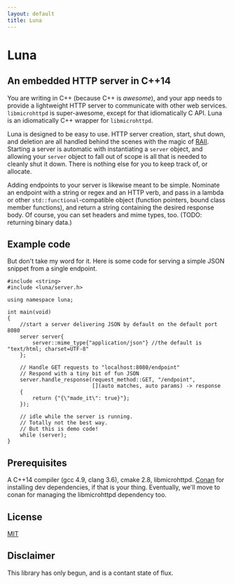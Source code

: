 ```yaml
---
layout: default
title: Luna
---
```


# Luna

## An embedded HTTP server in C++14

You are writing in C++ (because C++ is _awesome_), and your app needs to provide a lightweight HTTP server to communicate with other web services. `libmicrohttpd` is super-awesome, except for that idiomatically C API. Luna is an idiomatically C++ wrapper for `libmicrohttpd`.

Luna is designed to be easy to use. HTTP server creation, start, shut down, and deletion are all handled behind the scenes with the magic of [RAII](https://en.wikipedia.org/wiki/Resource_Acquisition_Is_Initialization). Starting a server is automatic with instantiating a `server` object, and allowing your `server` object to fall out of scope is all that is needed to cleanly shut it down. There is nothing else for you to keep track of, or allocate.

Adding endpoints to your server is likewise meant to be simple. Nominate an endpoint with a string or regex and an HTTP verb, and pass in a lambda or other `std::functional`-compatible object (function pointers, bound class member functions), and return a string containing the desired response body. Of course, you can set headers and mime types, too. (TODO: returning binary data.)

## Example code

But don't take my word for it. Here is some code for serving a simple JSON snippet from a single endpoint.

    #include <string>
    #include <luna/server.h>

    using namespace luna;

    int main(void)
    {
        //start a server delivering JSON by default on the default port 8080
        server server{
            server::mime_type{"application/json"} //the default is "text/html; charset=UTF-8"
        };

        // Handle GET requests to "localhost:8080/endpoint"
        // Respond with a tiny bit of fun JSON
        server.handle_response(request_method::GET, "/endpoint",
                               [](auto matches, auto params) -> response
        {
            return {"{\"made_it\": true}"};
        });

        // idle while the server is running.
        // Totally not the best way.
        // But this is demo code!
        while (server);
    }

## Prerequisites

A C++14 compiler (gcc 4.9, clang 3.6), cmake 2.8, libmicrohttpd. [Conan](https://www.conan.io) for installing dev dependencies, if that is your thing. Eventually, we'll move to conan for managing the libmicrohttpd dependency too.

## License

[MIT](https://github.com/DEGoodmanWilson/luna/blob/master/LICENSE)

## Disclaimer

This library has only begun, and is a contant state of flux.